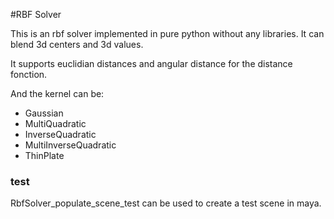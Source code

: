 #RBF Solver

This is an rbf solver implemented in pure python without any libraries.
It can blend 3d centers and 3d values.

It supports euclidian distances and angular distance for the distance fonction.

And the kernel can be:
* Gaussian
* MultiQuadratic
* InverseQuadratic
* MultiInverseQuadratic
* ThinPlate

### test
RbfSolver_populate_scene_test can be used to create a test scene in maya.

